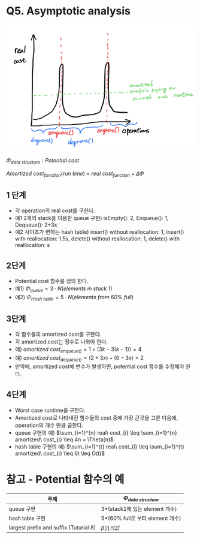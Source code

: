 # Q5. Asymptotic analysis

![amortized analysis](./src/amortized%20analysis.png)

$\Phi_{data\ structure}: Potential\ cost$

$Amortized\ cost_{function}(run\ time)\ =\ real\ cost_{function}+ \Delta \Phi$

##  1 단계
- 각 operation의 real cost를 구한다.
- 예1 2개의 stack을 이용한 queue 구현) isEmpty(): 2, Enqueue(): 1, Dequeue(): 2+3x
- 예2 사이즈가 변하는 hash table) insert() without reallocation: 1, insert() with reallocation: 1.5s, delete() without reallocation: 1, delete() with reallocation: s

## 2단계
- Potential cost 함수를 정의 한다.
- 예1) $\Phi_{queue} = 3\cdot N(elements\ in\ stack\ 1)$
- 얘2) $\Phi_{Hash\ table} = 5 \cdot N(elements\ from\ 60\% \ full)$

## 3단계
- 각 함수들의 amortized cost를 구한다.
- 각 amortized cost는 정수로 나와야 한다.
- 예) $amortized\ cost_{enqueue()} = 1 + (3k - 3(k-1)) = 4$
- 예) $amortized\ cost_{dequeue()} = (2+3x) +(0-3x) = 2$
- 만약에, amortized cost에 변수가 발생하면, potential cost 함수를 수정해야 한다.

## 4단계
- Worst case runtime을 구한다.
- Amortized cost로 나타내진 함수들의 cost 중에 가장 큰것을 고른 다음에, operation의 개수 만큼 곱한다.
- queue 구현의 예) $\sum_{i=1}^{n} real\ cost_{i} \leq \sum_{i=1}^{n} amortized\ cost_{i} \leq 4n = \Theta(n)$
- hash table 구현의 예) $\sum_{i=1}^{t} real\ cost_{i} \leq \sum_{i=1}^{t} amortized\ cost_{i} \leq 6t \leq O(t)$

# 참고 - Potential 함수의 예
|주제|$\Phi_{data\ structure}$|
|--|------|
|queue 구현|3*(stack1에 있는 element 개수)|
|hash table 구현|5*(60% full로 부터 element 개수)|
|largest prefix and suffix (Tuturial 8)|$\beta[i]의 값$